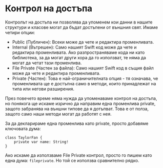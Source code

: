 # Контрол на достъпа 

Контролът на достъпа ни позволява да упоменем кои данни в нашите структури и класове могат да бъдат достъпени от външния свят. Имаме четири опции: 

-	Public (Публичен): Всеки може да чете и редактира променливата.
- 	Internal (Вътрешен): Само нашият Swift код може да чете и редактира променливата. Ако разпространяваме кода ни като библиотека, за да могат други хора да го използват, те няма да могат да четат тази променлива.
-	File Private (Частен за файла): Само нашият Swift код в същия файл може да чете и редактира променливата.
-	Private (Частен): Това е най-ограничителната опция - тя означава, че променливата ще е достъпна само в методи, които принадлежат на типа или негови разширения. 

През повечето време няма нужда да упоменаваме контрол на достъпа, но понякога ще искаме изрично да направим една променлива private, защото забранява на външни типове да я дотъпват. Това е от полза, защото само наши методи могат да работят с нея. 

За да декларираме една променлива като private, просто добавяме ключовата дума:

    class TaylorFan {
        private var name: String!
    }

Ако искаме да използваме File Private контрол, просто го пишем като една дума: `fileprivate`. Но той се използва сравнително рядко. 